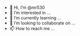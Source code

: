 - 👋 Hi, I’m @mr530
- 👀 I’m interested in ...
- 🌱 I’m currently learning ...
- 💞️ I’m looking to collaborate on ...
- 📫 How to reach me ...

<!---
mr530/mr530 is a ✨ special ✨ repository because its `README.md` (this file) appears on your GitHub profile.
You can click the Preview link to take a look at your changes.
--->
